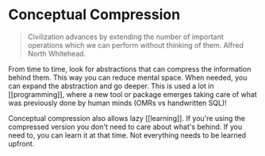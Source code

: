 # Conceptual Compression

> Civilization advances by extending the number of important operations which we can perform without thinking of them. Alfred North Whitehead.

From time to time, look for abstractions that can compress the information behind them. This way you can reduce mental space. When needed, you can expand the abstraction and go deeper. This is used a lot in [[programming]], where a new tool or package emerges taking care of what was previously done by human minds (OMRs vs handwritten SQL)!

Conceptual compression also allows lazy [[learning]]. If you're using the compressed version you don't need to care about what's behind. If you need to, you can learn it at that time. Not everything needs to be learned upfront.

